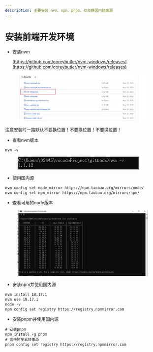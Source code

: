 ```yaml
---
description: 主要安装 nvm、npm、pnpm、以及换国内镜像源
---
```


# 安装前端开发环境

*   安装nvm

    [https://github.com/coreybutler/nvm-windows/releases](https://github.com/coreybutler/nvm-windows/releases)

<figure><img src="../assets/image (1).png" alt=""><figcaption></figcaption></figure>

注意安装时一路默认不要换位置！不要换位置！不要换位置！



* 查看nvm版本

```
nvm -v
```

<figure><img src="../assets/image (1) (1).png" alt=""><figcaption></figcaption></figure>

* 使用国内源

```
nvm config set node_mirror https://npm.taobao.org/mirrors/node/  
nvm config set npm_mirror https://npm.taobao.org/mirrors/npm/
```

* 查看可用的node版本

<figure><img src="../assets/image (3).png" alt=""><figcaption></figcaption></figure>

* 安装npm并使用国内源

```
nvm install 18.17.1
nvm use 18.17.1
node -v
npm config set registry https://registry.npmmirror.com
```

* 安装pnpm并使用国内源

```
# 安装pnpm
npm install -g pnpm
# 切换阿里云镜像源
pnpm config set registry https://registry.npmmirror.com
```
